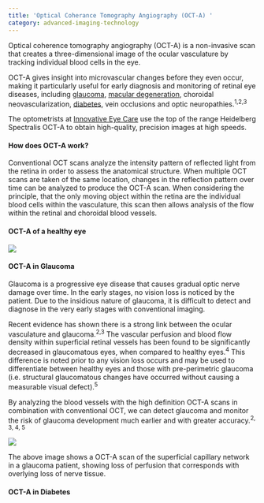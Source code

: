 ```yaml
---
title: 'Optical Coherance Tomography Angiography (OCT-A) '
category: advanced-imaging-technology
---
```

<div class="employee-heading">
<p>Optical coherence tomography angiography (OCT-A) is a non-invasive scan that creates a three-dimensional image of the ocular vasculature by tracking individual blood cells in the eye. 
<p>OCT-A gives insight into microvascular changes before they even occur, making it particularly useful for early diagnosis and monitoring of retinal eye diseases, including <a href="/what-we-do/glaucoma/">glaucoma</a>, <a href="/what-we-do-macular-degeneration/">macular degeneration</a>, choroidal neovascularization, <a href="/what-we-do/diabetes-and-the-eye/">diabetes</a>, vein occlusions and optic neuropathies.<sup>1,2,3</sup> 
  
<p>The optometrists at <a href="/contact/">Innovative Eye Care</a> use the top of the range Heidelberg Spectralis OCT-A to obtain high-quality, precision images at high speeds. 

#### How does OCT-A work?

Conventional OCT scans analyze the intensity pattern of reflected light from the retina in order to assess the anatomical structure. When multiple OCT scans are taken of the same location, changes in the reflection pattern over time can be analyzed to produce the OCT-A scan. When considering the principle, that the only moving object within the retina are the individual blood cells within the vasculature, this scan then allows analysis of the flow within the retinal and choroidal blood vessels. 

#### OCT-A of a healthy eye

![](/uploads/healthy-eye.png)

#### OCT-A in Glaucoma

Glaucoma is a progressive eye disease that causes gradual optic nerve damage over time. In the early stages, no vision loss is noticed by the patient. Due to the insidious nature of glaucoma, it is difficult to detect and diagnose in the very early stages with conventional imaging.

Recent evidence has shown there is a strong link between the ocular vasculature and glaucoma.<sup>2,3</sup> The vascular perfusion and blood flow density within superficial retinal vessels has been found to be significantly decreased in glaucomatous eyes, when compared to healthy eyes.<sup>4</sup> This difference is noted prior to any vision loss occurs and may be used to differentiate between healthy eyes and those with pre-perimetric glaucoma (i.e. structural glaucomatous changes have occurred without causing a measurable visual defect).<sup>5</sup>  

By analyzing the blood vessels with the high definition OCT-A scans in combination with conventional OCT, we can detect glaucoma and monitor the risk of glaucoma development much earlier and with greater accuracy.<sup>2, 3, 4, 5</sup>

![](/uploads/glauc.png)

The above image shows a OCT-A scan of the superficial capillary network in a glaucoma patient, showing loss of perfusion that corresponds with overlying loss of nerve tissue. 

#### OCT-A in Diabetes 
